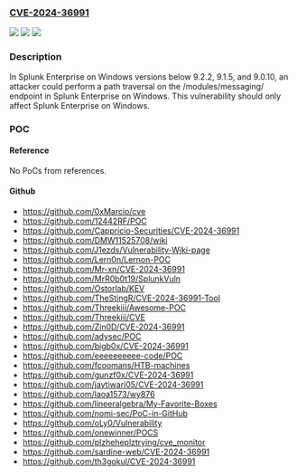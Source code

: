 ### [CVE-2024-36991](https://cve.mitre.org/cgi-bin/cvename.cgi?name=CVE-2024-36991)
![](https://img.shields.io/static/v1?label=Product&message=Splunk%20Enterprise&color=blue)
![](https://img.shields.io/static/v1?label=Version&message=9.2%3C%209.2.2%20&color=brighgreen)
![](https://img.shields.io/static/v1?label=Vulnerability&message=The%20software%20uses%20external%20input%20to%20construct%20a%20pathname%20that%20should%20be%20within%20a%20restricted%20directory%2C%20but%20it%20does%20not%20properly%20neutralize%20'...%2F...%2F%2F'%20(doubled%20triple%20dot%20slash)%20sequences%20that%20can%20resolve%20to%20a%20location%20that%20is%20outside%20of%20that%20directory.&color=brighgreen)

### Description

In Splunk Enterprise on Windows versions below 9.2.2, 9.1.5, and 9.0.10, an attacker could perform a path traversal on the /modules/messaging/ endpoint in Splunk Enterprise on Windows. This vulnerability should only affect Splunk Enterprise on Windows.

### POC

#### Reference
No PoCs from references.

#### Github
- https://github.com/0xMarcio/cve
- https://github.com/12442RF/POC
- https://github.com/Cappricio-Securities/CVE-2024-36991
- https://github.com/DMW11525708/wiki
- https://github.com/J1ezds/Vulnerability-Wiki-page
- https://github.com/Lern0n/Lernon-POC
- https://github.com/Mr-xn/CVE-2024-36991
- https://github.com/MrR0b0t19/SplunkVuln
- https://github.com/Ostorlab/KEV
- https://github.com/TheStingR/CVE-2024-36991-Tool
- https://github.com/Threekiii/Awesome-POC
- https://github.com/Threekiii/CVE
- https://github.com/Zin0D/CVE-2024-36991
- https://github.com/adysec/POC
- https://github.com/bigb0x/CVE-2024-36991
- https://github.com/eeeeeeeeee-code/POC
- https://github.com/fcoomans/HTB-machines
- https://github.com/gunzf0x/CVE-2024-36991
- https://github.com/jaytiwari05/CVE-2024-36991
- https://github.com/laoa1573/wy876
- https://github.com/lineeralgebra/My-Favorite-Boxes
- https://github.com/nomi-sec/PoC-in-GitHub
- https://github.com/oLy0/Vulnerability
- https://github.com/onewinner/POCS
- https://github.com/plzheheplztrying/cve_monitor
- https://github.com/sardine-web/CVE-2024-36991
- https://github.com/th3gokul/CVE-2024-36991

